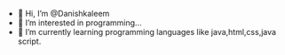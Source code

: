 - 👋 Hi, I’m @Danishkaleem
- 👀 I’m interested in programming...
- 🌱 I’m currently learning programming languages like java,html,css,java script.
